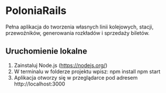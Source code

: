 # PoloniaRails
Pełna aplikacja do tworzenia własnych linii kolejowych, stacji, przewoźników, generowania rozkładów i sprzedaży biletów.

## Uruchomienie lokalne
1. Zainstaluj Node.js (https://nodejs.org/)
2. W terminalu w folderze projektu wpisz:
   npm install
   npm start
3. Aplikacja otworzy się w przeglądarce pod adresem http://localhost:3000
